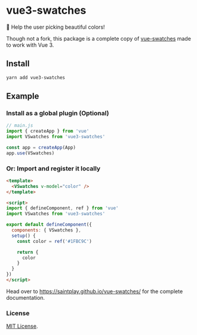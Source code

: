 # vue3-swatches

🎨 Help the user picking beautiful colors!

Though not a fork, this package is a complete copy of [vue-swatches](https://github.com/saintplay/vue-swatches) made to work with Vue 3.

## Install

```sh
yarn add vue3-swatches
```

## Example

### Install as a global plugin (Optional)

```js
// main.js
import { createApp } from 'vue'
import VSwatches from 'vue3-swatches'

const app = createApp(App)
app.use(VSwatches)
```

### Or: Import and register it locally

```html
<template>
  <VSwatches v-model="color" />
</template>

<script>
import { defineComponent, ref } from 'vue'
import VSwatches from 'vue3-swatches'

export default defineComponent({
  components: { VSwatches },
  setup() {
    const color = ref('#1FBC9C')

    return {
      color
    }
  }
})
</script>
```

Head over to https://saintplay.github.io/vue-swatches/ for the complete documentation.

### License

[MIT License](http://opensource.org/licenses/MIT).